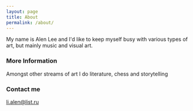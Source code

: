 ```yaml
---
layout: page
title: About
permalink: /about/
---
```


My name is Alen Lee and I'd like to keep myself busy with various types of art, but mainly music and visual art.

### More Information

Amongst other streams of art I do literature, chess and storytelling

### Contact me

[li.alen@list.ru](mailto:email@domain.com)
